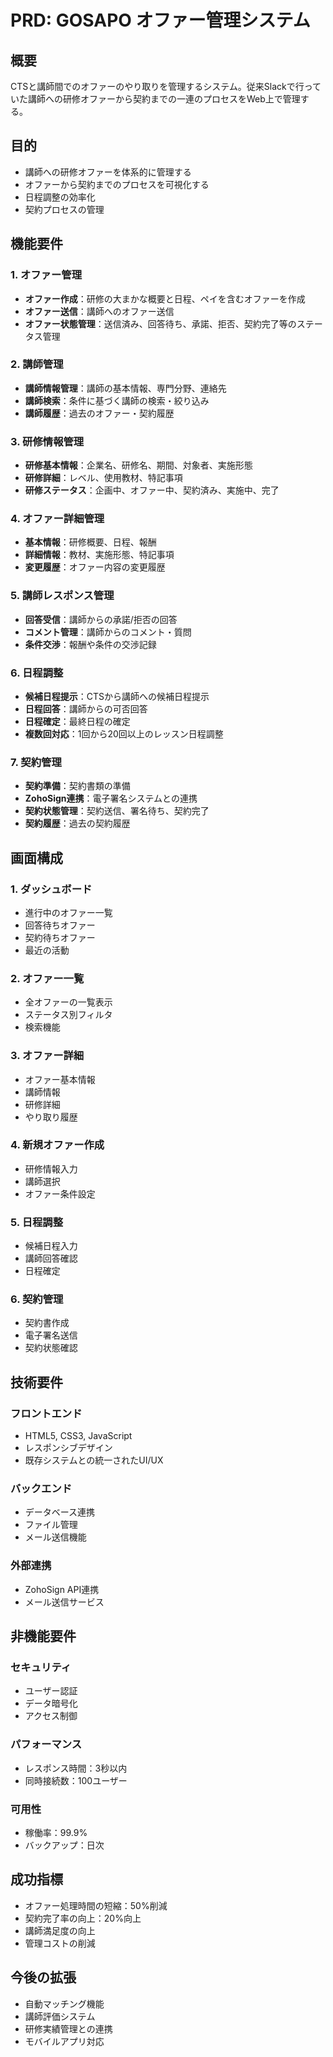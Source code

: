 # PRD: GOSAPO オファー管理システム

## 概要
CTSと講師間でのオファーのやり取りを管理するシステム。従来Slackで行っていた講師への研修オファーから契約までの一連のプロセスをWeb上で管理する。

## 目的
- 講師への研修オファーを体系的に管理する
- オファーから契約までのプロセスを可視化する
- 日程調整の効率化
- 契約プロセスの管理

## 機能要件

### 1. オファー管理
- **オファー作成**：研修の大まかな概要と日程、ペイを含むオファーを作成
- **オファー送信**：講師へのオファー送信
- **オファー状態管理**：送信済み、回答待ち、承諾、拒否、契約完了等のステータス管理

### 2. 講師管理
- **講師情報管理**：講師の基本情報、専門分野、連絡先
- **講師検索**：条件に基づく講師の検索・絞り込み
- **講師履歴**：過去のオファー・契約履歴

### 3. 研修情報管理
- **研修基本情報**：企業名、研修名、期間、対象者、実施形態
- **研修詳細**：レベル、使用教材、特記事項
- **研修ステータス**：企画中、オファー中、契約済み、実施中、完了

### 4. オファー詳細管理
- **基本情報**：研修概要、日程、報酬
- **詳細情報**：教材、実施形態、特記事項
- **変更履歴**：オファー内容の変更履歴

### 5. 講師レスポンス管理
- **回答受信**：講師からの承諾/拒否の回答
- **コメント管理**：講師からのコメント・質問
- **条件交渉**：報酬や条件の交渉記録

### 6. 日程調整
- **候補日程提示**：CTSから講師への候補日程提示
- **日程回答**：講師からの可否回答
- **日程確定**：最終日程の確定
- **複数回対応**：1回から20回以上のレッスン日程調整

### 7. 契約管理
- **契約準備**：契約書類の準備
- **ZohoSign連携**：電子署名システムとの連携
- **契約状態管理**：契約送信、署名待ち、契約完了
- **契約履歴**：過去の契約履歴

## 画面構成

### 1. ダッシュボード
- 進行中のオファー一覧
- 回答待ちオファー
- 契約待ちオファー
- 最近の活動

### 2. オファー一覧
- 全オファーの一覧表示
- ステータス別フィルタ
- 検索機能

### 3. オファー詳細
- オファー基本情報
- 講師情報
- 研修詳細
- やり取り履歴

### 4. 新規オファー作成
- 研修情報入力
- 講師選択
- オファー条件設定

### 5. 日程調整
- 候補日程入力
- 講師回答確認
- 日程確定

### 6. 契約管理
- 契約書作成
- 電子署名送信
- 契約状態確認

## 技術要件

### フロントエンド
- HTML5, CSS3, JavaScript
- レスポンシブデザイン
- 既存システムとの統一されたUI/UX

### バックエンド
- データベース連携
- ファイル管理
- メール送信機能

### 外部連携
- ZohoSign API連携
- メール送信サービス

## 非機能要件

### セキュリティ
- ユーザー認証
- データ暗号化
- アクセス制御

### パフォーマンス
- レスポンス時間：3秒以内
- 同時接続数：100ユーザー

### 可用性
- 稼働率：99.9%
- バックアップ：日次

## 成功指標
- オファー処理時間の短縮：50%削減
- 契約完了率の向上：20%向上
- 講師満足度の向上
- 管理コストの削減

## 今後の拡張
- 自動マッチング機能
- 講師評価システム
- 研修実績管理との連携
- モバイルアプリ対応 